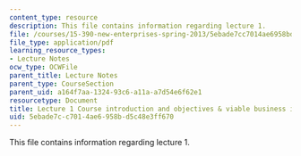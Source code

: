 ```yaml
---
content_type: resource
description: This file contains information regarding lecture 1.
file: /courses/15-390-new-enterprises-spring-2013/5ebade7cc7014ae6958bd5c48e3ff670_MIT15_390S13_lec01.pdf
file_type: application/pdf
learning_resource_types:
- Lecture Notes
ocw_type: OCWFile
parent_title: Lecture Notes
parent_type: CourseSection
parent_uid: a164f7aa-1324-93c6-a11a-a7d54e6f62e1
resourcetype: Document
title: Lecture 1 Course introduction and objectives & viable business ideas
uid: 5ebade7c-c701-4ae6-958b-d5c48e3ff670
---
```

This file contains information regarding lecture 1.

